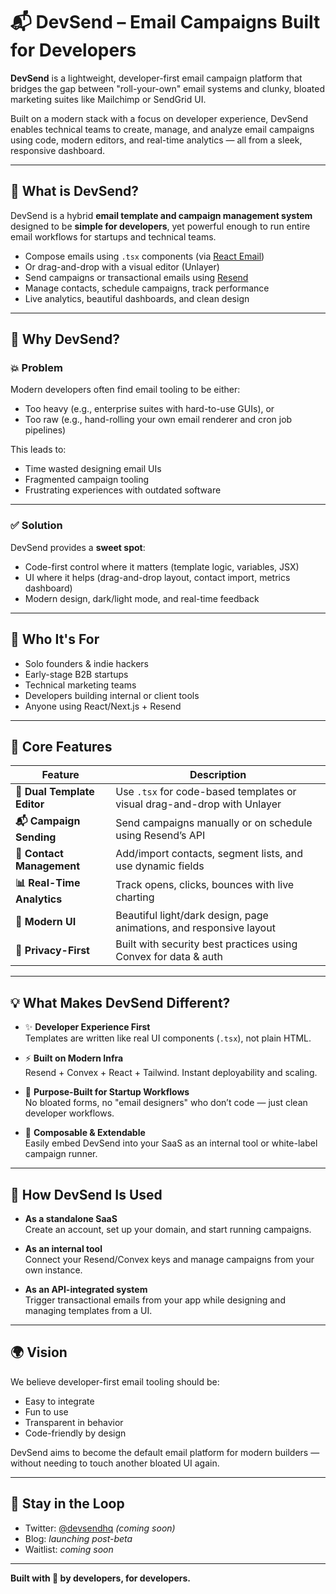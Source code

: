 # 📬 DevSend – Email Campaigns Built for Developers

**DevSend** is a lightweight, developer-first email campaign platform that bridges the gap between "roll-your-own" email systems and clunky, bloated marketing suites like Mailchimp or SendGrid UI.

Built on a modern stack with a focus on developer experience, DevSend enables technical teams to create, manage, and analyze email campaigns using code, modern editors, and real-time analytics — all from a sleek, responsive dashboard.

---

## 🧩 What is DevSend?

DevSend is a hybrid **email template and campaign management system** designed to be **simple for developers**, yet powerful enough to run entire email workflows for startups and technical teams.

- Compose emails using `.tsx` components (via [React Email](https://react.email))
- Or drag-and-drop with a visual editor (Unlayer)
- Send campaigns or transactional emails using [Resend](https://resend.com)
- Manage contacts, schedule campaigns, track performance
- Live analytics, beautiful dashboards, and clean design

---

## 🧠 Why DevSend?

### 💥 Problem

Modern developers often find email tooling to be either:
- Too heavy (e.g., enterprise suites with hard-to-use GUIs), or
- Too raw (e.g., hand-rolling your own email renderer and cron job pipelines)

This leads to:
- Time wasted designing email UIs
- Fragmented campaign tooling
- Frustrating experiences with outdated software

---

### ✅ Solution

DevSend provides a **sweet spot**:
- Code-first control where it matters (template logic, variables, JSX)
- UI where it helps (drag-and-drop layout, contact import, metrics dashboard)
- Modern design, dark/light mode, and real-time feedback

---

## 🎯 Who It's For

- Solo founders & indie hackers
- Early-stage B2B startups
- Technical marketing teams
- Developers building internal or client tools
- Anyone using React/Next.js + Resend

---

## 🚀 Core Features

| Feature                        | Description |
|-------------------------------|-------------|
| **🧠 Dual Template Editor**     | Use `.tsx` for code-based templates or visual drag-and-drop with Unlayer |
| **📬 Campaign Sending**        | Send campaigns manually or on schedule using Resend’s API |
| **👥 Contact Management**      | Add/import contacts, segment lists, and use dynamic fields |
| **📊 Real-Time Analytics**     | Track opens, clicks, bounces with live charting |
| **🎨 Modern UI**               | Beautiful light/dark design, page animations, and responsive layout |
| **🔐 Privacy-First**           | Built with security best practices using Convex for data & auth |

---

## 💡 What Makes DevSend Different?

- ✨ **Developer Experience First**  
  Templates are written like real UI components (`.tsx`), not plain HTML.

- ⚡ **Built on Modern Infra**  
  Resend + Convex + React + Tailwind. Instant deployability and scaling.

- 🎯 **Purpose-Built for Startup Workflows**  
  No bloated forms, no "email designers" who don’t code — just clean developer workflows.

- 🔧 **Composable & Extendable**  
  Easily embed DevSend into your SaaS as an internal tool or white-label campaign runner.

---

## 🔌 How DevSend Is Used

- **As a standalone SaaS**  
  Create an account, set up your domain, and start running campaigns.

- **As an internal tool**  
  Connect your Resend/Convex keys and manage campaigns from your own instance.

- **As an API-integrated system**  
  Trigger transactional emails from your app while designing and managing templates from a UI.

---

## 🌍 Vision

We believe developer-first email tooling should be:

- Easy to integrate
- Fun to use
- Transparent in behavior
- Code-friendly by design

DevSend aims to become the default email platform for modern builders — without needing to touch another bloated UI again.

---

## 📣 Stay in the Loop

- Twitter: [@devsendhq](https://twitter.com/devsendhq) *(coming soon)*
- Blog: *launching post-beta*
- Waitlist: *coming soon*

---

**Built with 💜 by developers, for developers.**
